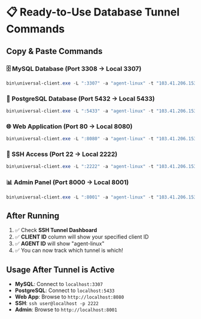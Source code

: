 # 📋 Ready-to-Use Database Tunnel Commands

## Copy & Paste Commands

### 🗄️ MySQL Database (Port 3308 → Local 3307)
```powershell
bin\universal-client.exe -L ":3307" -a "agent-linux" -t "103.41.206.153:3308" -c "mysql-db-tunnel" -n "MySQL Production Database"
```

### 🐘 PostgreSQL Database (Port 5432 → Local 5433)  
```powershell
bin\universal-client.exe -L ":5433" -a "agent-linux" -t "103.41.206.153:5432" -c "postgres-db-tunnel" -n "PostgreSQL Production Database"
```

### 🌐 Web Application (Port 80 → Local 8080)
```powershell
bin\universal-client.exe -L ":8080" -a "agent-linux" -t "103.41.206.153:80" -c "web-app-tunnel" -n "Production Web Application"
```

### 🔗 SSH Access (Port 22 → Local 2222)
```powershell
bin\universal-client.exe -L ":2222" -a "agent-linux" -t "103.41.206.153:22" -c "ssh-remote-tunnel" -n "Remote SSH Access"
```

### 📊 Admin Panel (Port 8000 → Local 8001)
```powershell
bin\universal-client.exe -L ":8001" -a "agent-linux" -t "103.41.206.153:8000" -c "admin-panel-tunnel" -n "Admin Dashboard Access"
```

## After Running
1. ✅ Check **SSH Tunnel Dashboard**
2. ✅ **CLIENT ID** column will show your specified client ID
3. ✅ **AGENT ID** will show "agent-linux"
4. ✅ You can now track which tunnel is which!

## Usage After Tunnel is Active
- **MySQL**: Connect to `localhost:3307`
- **PostgreSQL**: Connect to `localhost:5433`  
- **Web App**: Browse to `http://localhost:8080`
- **SSH**: `ssh user@localhost -p 2222`
- **Admin**: Browse to `http://localhost:8001`